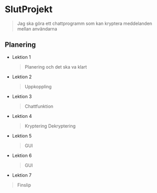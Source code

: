 # SlutProjekt

> Jag ska göra ett chattprogramm som kan kryptera meddelanden mellan användarna

## Planering
  * Lektion 1
    >Planering och det ska va klart 
  * Lektion 2
    > Uppkoppling
  * Lektion 3
    > Chattfunktion
  * Lektion 4
    >Kryptering Dekryptering
  * Lektion 5
    > GUI
  * Lektion 6
    > GUI
  * Lektion 7
  > Finslip
  
